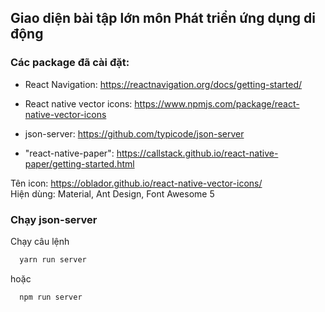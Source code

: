 ## Giao diện bài tập lớn môn Phát triển ứng dụng di động

### Các package đã cài đặt:

- React Navigation:
  https://reactnavigation.org/docs/getting-started/

- React native vector icons:
  https://www.npmjs.com/package/react-native-vector-icons

- json-server:
  https://github.com/typicode/json-server

- "react-native-paper":
  https://callstack.github.io/react-native-paper/getting-started.html <br/>

Tên icon: https://oblador.github.io/react-native-vector-icons/ <br />
Hiện dùng: Material, Ant Design, Font Awesome 5

### Chạy json-server

Chạy câu lệnh

```bash
  yarn run server
```

hoặc

```bash
  npm run server
```
